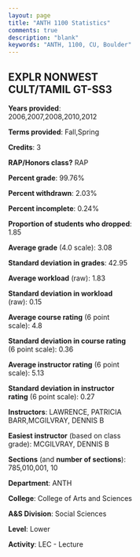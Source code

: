 ```yaml
---
layout: page
title: "ANTH 1100 Statistics"
comments: true
description: "blank"
keywords: "ANTH, 1100, CU, Boulder"
--- 
```

<head>
<script src="https://ajax.googleapis.com/ajax/libs/jquery/2.1.3/jquery.min.js"></script>
<script src="https://dl.dropboxusercontent.com/s/pc42nxpaw1ea4o9/highcharts.js?dl=0"></script>
<!-- <script src="../assets/js/highcharts.js"></script> -->
<style type="text/css">@font-face {
	font-family: "Bebas Neue";
	src: url(https://www.filehosting.org/file/details/544349/BebasNeue%20Regular.otf) format("opentype");
	}
	h1.Bebas { 
		font-family: "Bebas Neue", Verdana, Tahoma;
	}
</style>
</head>
<body>
	<div id="container" style="float: right; width: 45%; height: 88%; margin-left: 2.5%; margin-right: 2.5%;"></div>
	<script language="JavaScript">
		$(document).ready(function() {
		var chart = {type: 'column'};
		var title = {text: 'Grade Distribution'};
		var xAxis = {categories: ['A','B','C','D','F'],crosshair: true};
		var yAxis = {min: 0,title: {text: 'Percentage'}};
		var tooltip = {headerFormat: '<center><b><span style="font-size:20px">{point.key}</span></b></center>',
		               pointFormat: '<td style="padding:0"><b>{point.y:.1f}%</b></td>',
		               footerFormat: '</table>',shared: true,useHTML: true};
		var plotOptions = {column: {pointPadding: 0.0,borderWidth: 0}};  
		var credits = {enabled: false};var series= [{name: 'Percent',data: [30.95,42.84,18.65,4.46,3.11,]}];
		var json = {};
		json.chart = chart;
		json.title = title;
		json.tooltip = tooltip;
		json.xAxis = xAxis;
		json.yAxis = yAxis;  
		json.series = series;
		json.plotOptions = plotOptions;  
		json.credits = credits;
		$('#container').highcharts(json);
	});
	</script>
</body>
			   
## EXPLR NONWEST CULT/TAMIL GT-SS3

**Years provided**: 2006,2007,2008,2010,2012

**Terms provided**: Fall,Spring

**Credits**: 3

**RAP/Honors class?** RAP

**Percent grade**: 99.76%

**Percent withdrawn**: 2.03%

**Percent incomplete**: 0.24%

**Proportion of students who dropped**: 1.85

**Average grade** (4.0 scale): 3.08

**Standard deviation in grades**: 42.95

**Average workload** (raw): 1.83

**Standard deviation in workload** (raw): 0.15

**Average course rating** (6 point scale): 4.8

**Standard deviation in course rating** (6 point scale): 0.36

**Average instructor rating** (6 point scale): 5.13

**Standard deviation in instructor rating** (6 point scale): 0.27

**Instructors**: LAWRENCE, PATRICIA BARR,MCGILVRAY, DENNIS B

**Easiest instructor** (based on class grade): MCGILVRAY, DENNIS B

**Sections** (and **number of sections**): 785,010,001, 10

**Department**: ANTH

**College**: College of Arts and Sciences

**A&S Division**: Social Sciences

**Level**: Lower

**Activity**: LEC - Lecture